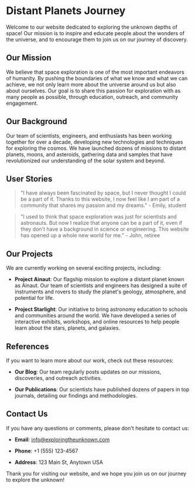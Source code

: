 <!--font:Montserrat-->

# Distant Planets Journey

Welcome to our website dedicated to exploring the unknown depths of space! Our mission is to inspire and educate people about the wonders of the universe, and to encourage them to join us on our journey of discovery.

## Our Mission

We believe that space exploration is one of the most important endeavors of humanity. By pushing the boundaries of what we know and what we can achieve, we not only learn more about the universe around us but also about ourselves. Our goal is to share this passion for exploration with as many people as possible, through education, outreach, and community engagement.

## Our Background

Our team of scientists, engineers, and enthusiasts has been working together for over a decade, developing new technologies and techniques for exploring the cosmos. We have launched dozens of missions to distant planets, moons, and asteroids, gathering data and samples that have revolutionized our understanding of the solar system and beyond.

## User Stories

> "I have always been fascinated by space, but I never thought I could be a part of it. Thanks to this website, I now feel like I am part of a community that shares my passion and my dreams." - Emily, student

> "I used to think that space exploration was just for scientists and astronauts. But now I realize that anyone can be a part of it, even if they don't have a background in science or engineering. This website has opened up a whole new world for me." - John, retiree

## Our Projects

We are currently working on several exciting projects, including:

-   **Project Ainaut**: Our flagship mission to explore a distant planet known as Ainaut. Our team of scientists and engineers has designed a suite of instruments and rovers to study the planet's geology, atmosphere, and potential for life.

-   **Project Starlight**: Our initiative to bring astronomy education to schools and communities around the world. We have developed a series of interactive exhibits, workshops, and online resources to help people learn about the stars, planets, and galaxies.

## References

If you want to learn more about our work, check out these resources:

-   **Our Blog**: Our team regularly posts updates on our missions, discoveries, and outreach activities.

-   **Our Publications**: Our scientists have published dozens of papers in top journals, detailing our findings and methodologies.

## Contact Us

If you have any questions or comments, please don't hesitate to contact us:

-   **Email**: info@exploringtheunknown.com

-   **Phone**: +1 (555) 123-4567

-   **Address**: 123 Main St, Anytown USA

Thank you for visiting our website, and we hope you join us on our journey to explore the unknown!

<!--

Write me content for website with wallpaper which alt text is:

"A group of Ainautes standing on the surface of a distant planet, looking up at a massive, alien structure looming in the distance."

The name/title of the page should not be 1:1 copy of the alt text but rather a real content of the website which is using this wallpaper.

- Use markdown format
- Start with heading
- Heading should be short and concise
- The content should look like a real website
- The website should not be about the wallpaper, wallpaper is just a related background
- Heading should be contain work "wallpaper" or "background"
- Include real sections like references, contact, user stories, etc. use things relevant to the page purpose.
- Feel free to use structure like headings, bullets, numbering, blockquotes, paragraphs, horizontal lines, etc.
- You can use formatting like bold or _italic_
- You can include UTF-8 emojis
- Links should be only #hash anchors (and you can refer to the document itself)
- Do not include images


---


# Exploring the Unknown: A Journey to Distant Planets

Welcome to our website dedicated to exploring the unknown depths of space! Our mission is to inspire and educate people about the wonders of the universe, and to encourage them to join us on our journey of discovery.

## Our Mission

We believe that space exploration is one of the most important endeavors of humanity. By pushing the boundaries of what we know and what we can achieve, we not only learn more about the universe around us but also about ourselves. Our goal is to share this passion for exploration with as many people as possible, through education, outreach, and community engagement.

## Our Background

Our team of scientists, engineers, and enthusiasts has been working together for over a decade, developing new technologies and techniques for exploring the cosmos. We have launched dozens of missions to distant planets, moons, and asteroids, gathering data and samples that have revolutionized our understanding of the solar system and beyond.

## User Stories

> "I have always been fascinated by space, but I never thought I could be a part of it. Thanks to this website, I now feel like I am part of a community that shares my passion and my dreams." - Emily, student

> "I used to think that space exploration was just for scientists and astronauts. But now I realize that anyone can be a part of it, even if they don't have a background in science or engineering. This website has opened up a whole new world for me." - John, retiree

## Our Projects

We are currently working on several exciting projects, including:

- **Project Ainaut**: Our flagship mission to explore a distant planet known as Ainaut. Our team of scientists and engineers has designed a suite of instruments and rovers to study the planet's geology, atmosphere, and potential for life.

- **Project Starlight**: Our initiative to bring astronomy education to schools and communities around the world. We have developed a series of interactive exhibits, workshops, and online resources to help people learn about the stars, planets, and galaxies.

## References

If you want to learn more about our work, check out these resources:

- **Our Blog**: Our team regularly posts updates on our missions, discoveries, and outreach activities.

- **Our Publications**: Our scientists have published dozens of papers in top journals, detailing our findings and methodologies.

## Contact Us

If you have any questions or comments, please don't hesitate to contact us:

- **Email**: info@exploringtheunknown.com

- **Phone**: +1 (555) 123-4567

- **Address**: 123 Main St, Anytown USA

Thank you for visiting our website, and we hope you join us on our journey to explore the unknown!


---


Write me a Google font which is best fitting for the website.

Pick from the list:
- Inter
- Open Sans
- Exo 2
- Lato
- Barlow Condensed
- Playfair Display
- Cabin
- Barlow Condensed
- Lobster
- Great Vibes
- Futura
- Alegreya
- Cinzel
- Montserrat
- Raleway
- Cinzel Decorative
- Cormorant Garamond
- Orbitron
- IBM Plex Sans
- Poppins
- Roboto
- Dancing Script


Write just the font name nothing else.


---


Montserrat

-->
